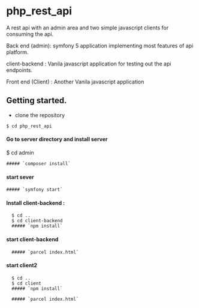# php_rest_api
A rest api with an admin area and two simple javascript clients for  consuming the api.

Back end (admin):  symfony 5 application implementing most features of api platform. 

client-backend : Vanila javascript application for testing out the api endpoints. 

Front end (Client) : Another Vanila javascript application


## Getting started.

   - clone the repository

    $ cd php_rest_api

#### Go to server directory and install server

$ cd admin

    ##### `composer install`

 #### start sever

    ##### `symfony start`


#### Install client-backend :

      $ cd ..
      $ cd client-backend
      ##### `npm install` 

#### start client-backend

      ##### `parcel index.html`
 
 
#### start client2
      $ cd ..
      $ cd client
      ##### `npm install` 

      ##### `parcel index.html`
